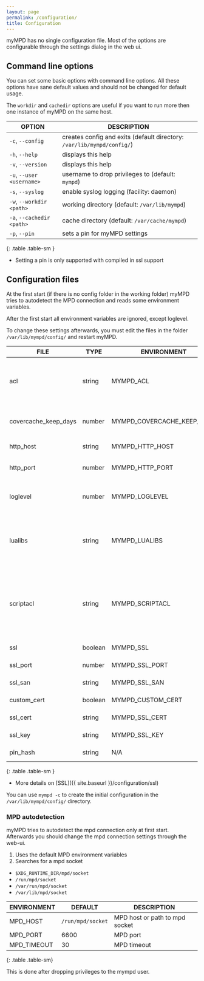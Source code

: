 ```yaml
---
layout: page
permalink: /configuration/
title: Configuration
---
```


myMPD has no single configuration file. Most of the options are configurable through the settings dialog in the web ui.

## Command line options

You can set some basic options with command line options. All these options have sane default values and should not be changed for default usage.

The `workdir` and `cachedir` options are useful if you want to run more then one instance of myMPD on the same host.

| OPTION | DESCRIPTION |
| ------ | ----------- |
| `-c`, `--config` | creates config and exits (default directory: `/var/lib/mympd/config/`) |
| `-h`, `--help` | displays this help |
| `-v`, `--version` | displays this help |
| `-u`, `--user <username>`| username to drop privileges to (default: `mympd`) |
| `-s`, `--syslog` | enable syslog logging (facility: daemon) |
| `-w`, `--workdir <path>` | working directory (default: `/var/lib/mympd`) |
| `-a`, `--cachedir <path>` | cache directory (default: `/var/cache/mympd`) |
| `-p`, `--pin` | sets a pin for myMPD settings |
{: .table .table-sm }

- Setting a pin is only supported with compiled in ssl support

## Configuration files

At the first start (if there is no config folder in the working folder) myMPD tries to autodetect the MPD connection and reads some environment variables.

<div class="alert alert-warning">
After the first start all environment variables are ignored, except loglevel.
</div>

To change these settings afterwards, you must edit the files in the folder `/var/lib/mympd/config/` and restart myMPD.


| FILE | TYPE | ENVIRONMENT | DEFAULT | DESCRIPTION |
| ---- | ---- | ----------- | ------- | ----------- |
| acl | string | MYMPD_ACL | | ACL to access the myMPD webserver: [ACL]({{ site.baseurl }}/configuration/acl), allows all hosts in the default configuration |
| covercache_keep_days | number | MYMPD_COVERCACHE_KEEP_DAYS | 31 | How long to keep images in the covercache, 0 to disable the cache |
| http_host | string | MYMPD_HTTP_HOST | 0.0.0.0 | IP address to listen on, use [::] to listen on IPv6 |
| http_port | number | MYMPD_HTTP_PORT | 80 | Port to listen on. Redirects to `ssl_port` if `ssl` is set to `true` |
| loglevel | number | MYMPD_LOGLEVEL | 5 | [Logging]({{ site.baseurl }}/configuration/logging) - this environment variable is always used |
| lualibs | string | MYMPD_LUALIBS | all | Comma separated list of lua libraries to load, look at [Scripting - LUA standard libraries]({{ site.baseurl }}/scripting#lua-standard-libraries) |
| scriptacl | string | MYMPD_SCRIPTACL | +127.0.0.1 | ACL to access the myMPD script backend: [ACL]({{ site.baseurl }}/configuration/acl), allows only local connections in the default configuration. The acl above must also grant access. |
| ssl | boolean | MYMPD_SSL | true | `true` = enables https, `false` = disables https |
| ssl_port | number | MYMPD_SSL_PORT | 443 | Port to listen to https traffic |
| ssl_san | string | MYMPD_SSL_SAN | | Additional SAN for certificate creation |
| custom_cert | boolean | MYMPD_CUSTOM_CERT | false | `true` = use custom ssl key and certificate |
| ssl_cert | string | MYMPD_SSL_CERT | | Path to custom ssl certificate file |
| ssl_key | string | MYMPD_SSL_KEY | | Path to custom ssl key file |
| pin_hash | string | N/A | | SHA256 hash of pin, create it with `mympd -p` |
{: .table .table-sm }

- More details on [SSL]({{ site.baseurl }}/configuration/ssl)

You can use `mympd -c` to create the initial configuration in the `/var/lib/mympd/config/` directory.

### MPD autodetection

myMPD tries to autodetect the mpd connection only at first start. Afterwards you should change the mpd connection settings through the web-ui.

1. Uses the default MPD environment variables
2. Searches for a mpd socket
  - `$XDG_RUNTIME_DIR/mpd/socket`
  - `/run/mpd/socket`
  - `/var/run/mpd/socket`
  - `/var/lib/mpd/socket`

| ENVIRONMENT | DEFAULT | DESCRIPTION |
| ----------- | ------- | ----------- |
| MPD_HOST | `/run/mpd/socket` | MPD host or path to mpd socket |
| MPD_PORT | 6600 | MPD port |
| MPD_TIMEOUT | 30 | MPD timeout |
{: .table .table-sm}

This is done after dropping privileges to the mympd user.
